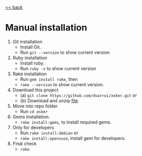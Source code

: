 
[<< back](README.md)

# Manual installation

1. Git installation
    * Install Git.
    * Run `git --version` to show current version
1. Ruby installation
    * Install ruby.
    * Run `ruby -v` to show current version
1. Rake installation
    * Run `gem install rake`, then
    * `rake --version` to show current version.
1. Download this project
    * (a) `git clone https://github.com/dvarrui/asker.git` or
    * (b) Download and unzip [file](https://github.com/dvarrui/asker/archive/master.zip).
1. Move into repo folder.
    * Run `cd asker`
1. Gems installation.
    * `rake install:gems`, to install required gems.
1. Only for developers
    * Run `rake install:debian` or
    * `rake install:opensuse`, install gem for developers.
1. Final check
    * `rake`
